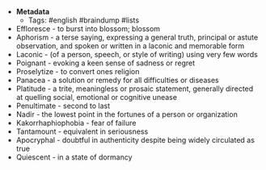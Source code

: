 - **Metadata**
    - Tags: #english #braindump #lists
- Effloresce - to burst into blossom; blossom
- Aphorism - a terse saying, expressing a general truth, principal or astute observation, and spoken or written in a laconic and memorable form
- Laconic - (of a person, speech, or style of writing) using very few words
- Poignant - evoking a keen sense of sadness or regret
- Proselytize - to convert ones religion 
- Panacea - a solution or remedy for all difficulties or diseases
- Platitude - a trite, meaningless or prosaic statement, generally directed at quelling social, emotional or cognitive unease
- Penultimate - second to last
- Nadir - the lowest point in the fortunes of a person or organization
- Kakorrhaphiophobia - fear of failure 
- Tantamount - equivalent in seriousness
- Apocryphal - doubtful in authenticity despite being widely circulated as true
- Quiescent - in a state of dormancy